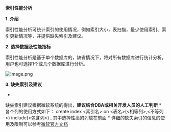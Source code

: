 **索引性能分析**

**1. 介绍**

索引性能分析可统计索引的使用情况，例如索引大小，表扫描，最少使用索引、索引更新情况等，并提供缺失索引及建议。

**2. 选择数据及性能指标**

索引性能分析是基于单个数据库的，缺省情况下，将对所有数据库进行统计分析，用户也可选择1个或几个数据库进行分析。

![image.png](https://img1.jcloudcs.com/cms/eece5243-07ac-4671-a7e4-b27d3bffe44820180518100410.png)

**3. 缺失索引及建议**

* 
缺失索引建议根据微软系统的得出，**建议结合DBA或相关开发人员的人工判断**
* 
各个列的使用方式如下： create index <索引名> on <表名>(<相等列>,<不等列>) include(<包含列>) , 其中选择性高的列放在前面
* 
详细的缺失索引的信息的使用及限制可以参考[微软官方文档](https://docs.microsoft.com/zh-cn/previous-versions/sql/sql-server-2008/ms345417(v%3dsql.100) "微软官方文档")